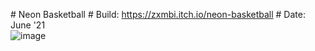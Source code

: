 \# Neon Basketball
\# Build: https://zxmbi.itch.io/neon-basketball
\# Date: June '21
<br />
![image](https://github.com/zxmbi-x/Neon-Basketball/assets/58275457/98d15ffe-8b30-499d-91a8-d7ae2adbb35a)
